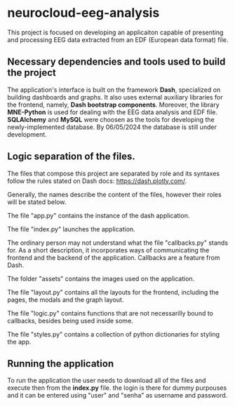# neurocloud-eeg-analysis
This project is focused on developing an applicaiton capable of presenting and processing EEG data extracted from an EDF (European data format) file.

## Necessary dependencies and tools used to build the project
The application's interface is built on the framework **Dash**, specialized on building dashboards and graphs. It also uses external auxiliary libraries for the frontend, namely, **Dash bootstrap components**.
Moreover, the library **MNE-Python** is used for dealing with the EEG data analysis and EDF file.
**SQLAlchemy** and **MySQL** were choosen as the tools for developing the newly-implemented database. By 06/05/2024 the database is still under development.

## Logic separation of the files.

The files that compose this project are separated by role and its syntaxes follow the rules stated on Dash docs: https://dash.plotly.com/.

Generally, the names describe the content of the files, however their roles will be stated below.

The file "app.py" contains the instance of the dash application.

The file "index.py" launches the application.

The ordinary person may not understand what the file "callbacks.py" stands for. As a short description, it incorporates ways of communicating the frontend and the backend of the application. Callbacks are a feature from Dash.

The folder "assets" contains the images used on the application.

The file "layout.py" contains all the layouts for the frontend, including the pages, the modals and the graph layout.

The file "logic.py" contains functions that are not necessarilly bound to callbacks, besides being used inside some.

The file "styles.py" contains a collection of python dictionaries for styling the app.


## Running the application

To run the application the user needs to download all of the files and execute then from the **index.py** file. the login is there for dummy purpouses and it can be entered using "user" and "senha" as username and password.
